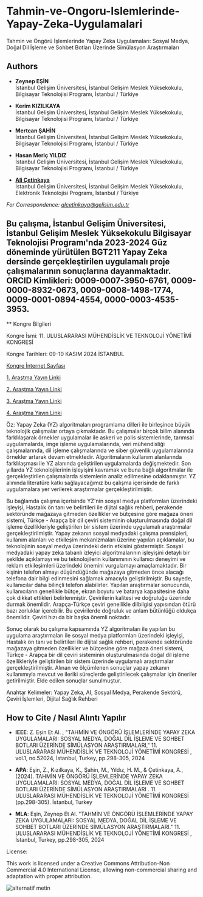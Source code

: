 # Tahmin-ve-Ongoru-Islemlerinde-Yapay-Zeka-Uygulamalari

Tahmin ve Öngörü İşlemlerinde Yapay Zeka Uygulamaları: Sosyal Medya, Doğal Dil İşleme ve Sohbet Botları Üzerinde Simülasyon Araştırmaları

## Authors

- **Zeynep EŞİN**  
  İstanbul Gelişim Üniversitesi, İstanbul Gelişim Meslek Yüksekokulu, Bilgisayar Teknolojisi Programı, İstanbul / Türkiye
  
- **Kerim KIZILKAYA**  
  İstanbul Gelişim Üniversitesi, İstanbul Gelişim Meslek Yüksekokulu, Bilgisayar Teknolojisi Programı, İstanbul / Türkiye

- **Mertcan ŞAHİN**  
  İstanbul Gelişim Üniversitesi, İstanbul Gelişim Meslek Yüksekokulu, Bilgisayar Teknolojisi Programı, İstanbul / Türkiye
  
- **Hasan Meriç YILDIZ**  
  İstanbul Gelişim Üniversitesi, İstanbul Gelişim Meslek Yüksekokulu, Bilgisayar Teknolojisi Programı, İstanbul / Türkiye

- [**Ali Çetinkaya**](https://scholar.google.com.tr/citations?user=XSEW-NcAAAAJ)  
  İstanbul Gelişim Üniversitesi, İstanbul Gelişim Meslek Yüksekokulu, Elektronik Teknolojisi Programı, İstanbul / Türkiye
  
*For Correspondence: alcetinkaya@gelisim.edu.tr*

## Bu çalışma, İstanbul Gelişim Üniversitesi, İstanbul Gelişim Meslek Yüksekokulu Bilgisayar Teknolojisi Programı'nda 2023-2024 Güz döneminde yürütülen BGT211 Yapay Zeka dersinde gerçekleştirilen uygulamalı proje çalışmalarının sonuçlarına dayanmaktadır. ORCID Kimlikleri: 0009-0007-3950-6761, 0009-0000-8932-0673, 0009-0008-1498-1774, 0009-0001-0894-4554, 0000-0003-4535-3953.

** Kongre Bilgileri

Kongre İsmi: 11. ULUSLARARASI MÜHENDİSLİK VE TEKNOLOJİ YÖNETİMİ KONGRESİ
  
Kongre Tarihleri: 09-10 KASIM 2024 İSTANBUL

[Kongre İnternet Sayfası](https://www.muhendislikveteknolojiyonetimikongresi.org)

[1. Araştma Yayın Linki](https://scholar.google.com.tr/citations?view_op=view_citation&hl=tr&user=XSEW-NcAAAAJ&sortby=pubdate&citation_for_view=XSEW-NcAAAAJ:7PzlFSSx8tAC)

[2. Araştma Yayın Linki](https://avesis.gelisim.edu.tr/yayin/b042e3b3-b6ab-471c-888e-f50b6ce1fae3/tahmin-ve-ongoru-islemlerinde-yapay-zeka-uygulamalari-sosyal-medya-dogal-dil-isleme-ve-sohbet-botlari-uzerinde-simulasyon-arastirmalari)

[3. Araştma Yayın Linki](https://www.researchgate.net/publication/379958684_TAHMIN_VE_ONGORU_ISLEMLERINDE_YAPAY_ZEKA_UYGULAMALARI_SOSYAL_MEDYA_DOGAL_DIL_ISLEME_VE_SOHBET_BOTLARI_UZERINDE_SIMULASYON_ARASTIRMALARI)

[4. Araştma Yayın Linki](https://www.instagram.com/p/C4k-F6mNcZb/)

Öz:
Yapay Zeka (YZ) algoritmaları programlama dilleri ile birleşince büyük teknolojik çalışmalar ortaya çıkmaktadır. Bu çalışmalar birçok bilim alanında farklılaşarak örnekler uygulamalar ile askeri ve polis sistemlerinde, tarımsal uygulamalarda, imge işleme uygulamalarında, veri mühendisliği çalışmalarında, dil işleme çalışmalarında ve siber güvenlik uygulamalarında örnekler artarak devam etmektedir. Algoritmaların kullanım alanlarında farklılaşması ile YZ alanında geliştirilen uygulamalarda değişmektedir. Son yıllarda YZ teknolojilerinin işleyişini kavramak ve buna bağlı algoritmalar ile gerçekleştirilen çalışmalarda sistemlerin analiz edilmesine odaklanmıştır. YZ alınında literatüre katkı sağlayacağımız bu çalışma içerisinde de farklı uygulamalara yer verilerek araştırmalar gerçekleştirilmiştir.

Bu bağlamda çalışma içerisinde YZ'nin sosyal medya platformları üzerindeki işleyişi, Hastalık ön tanı ve belirtileri ile dijital sağlık rehberi, perakende sektöründe mağazaya gitmeden özellikler ve bütçesine göre mağaza öneri sistemi, Türkçe - Arapça bir dil çeviri sisteminin oluşturulmasında doğal dil işleme özellikleriyle geliştirilen bir sistem üzerinde uygulamalı araştırmalar gerçekleştirilmiştir. Yapay zekanın sosyal medyadaki çalışma prensipleri, kullanım alanları ve etkileşim mekanizmaları üzerine yapılan açıklamalar, bu teknolojinin sosyal medya üzerindeki derin etkisini göstermiştir. Sosyal medyadaki yapay zeka tabanlı izleyici algoritmalarının işleyişini detaylı bir şekilde açıklamayı ve bu teknolojilerin kullanımının kullanıcı deneyimi ve reklam etkileşimleri üzerindeki önemini vurgulamayı amaçlamaktadır. Bir kişinin telefon almayı düşündüğünde mağazaya gitmeden önce alacağı telefona dair bilgi edinmesini sağlamak amacıyla geliştirilmiştir. Bu sayede, kullanıcılar daha bilinçli telefon alabilirler. Yapılan araştırmalar sonucunda, kullanıcıların genellikle bütçe, ekran boyutu ve batarya kapasitesine daha çok dikkat ettikleri belirlenmiştir. Çevirilerin kalitesi ve doğruluğu üzerinde durmak önemlidir. Arapça-Türkçe çeviri genellikle dilbilgisi yapısından ötürü bazı zorluklar içerebilir. Bu çevirilerde doğruluk ve anlam bütünlüğü oldukça önemlidir. Çeviri hızı da bir başka önemli noktadır.

Sonuç olarak bu çalışma kapsamında YZ algoritmaları ile yapılan bu uygulama araştırmaları ile sosyal medya platformları üzerindeki işleyişi, Hastalık ön tanı ve belirtileri ile dijital sağlık rehberi, perakende sektöründe mağazaya gitmeden özellikler ve bütçesine göre mağaza öneri sistemi, Türkçe - Arapça bir dil çeviri sisteminin oluşturulmasında doğal dil işleme özellikleriyle geliştirilen bir sistem üzerinde uygulamalı araştırmalar gerçekleştirilmiştir. Alınan ve ölçümlenen sonuçlar yapay zekanın kullanımıyla mevcut ve ileriki süreçlerde geliştirilecek çalışmalar için öneriler getirilmiştir. Elde edilen sonuçlar sunulmuştur.

Anahtar Kelimeler: Yapay Zeka, AI, Sosyal Medya, Perakende Sektörü, Çeviri İşlemleri, Dijital Sağlık Rehberi 

## How to Cite / Nasıl Alıntı Yapılır

- **IEEE**: Z.  Eşin Et Al. , "TAHMİN VE ÖNGÖRÜ İŞLEMLERİNDE YAPAY ZEKA UYGULAMALARI: SOSYAL MEDYA, DOĞAL DİL İŞLEME VE SOHBET BOTLARI ÜZERİNDE SİMÜLASYON ARAŞTIRMALARI,"  11. ULUSLARARASI MÜHENDİSLİK VE TEKNOLOJİ YÖNETİMİ KONGRESİ , vol.1, no.52024, İstanbul, Turkey, pp.298-305, 2024                

- **APA**: Eşin, Z., Kızılkaya, K., Şahin, M., Yıldız, H. M.,  & Çetinkaya, A., (2024).  TAHMİN VE ÖNGÖRÜ İŞLEMLERİNDE YAPAY ZEKA UYGULAMALARI: SOSYAL MEDYA, DOĞAL DİL İŞLEME VE SOHBET BOTLARI ÜZERİNDE SİMÜLASYON ARAŞTIRMALARI . 11. ULUSLARARASI MÜHENDİSLİK VE TEKNOLOJİ YÖNETİMİ KONGRESİ (pp.298-305). İstanbul, Turkey                

- **MLA**: Eşin, Zeynep Et Al.  "TAHMİN VE ÖNGÖRÜ İŞLEMLERİNDE YAPAY ZEKA UYGULAMALARI: SOSYAL MEDYA, DOĞAL DİL İŞLEME VE SOHBET BOTLARI ÜZERİNDE SİMÜLASYON ARAŞTIRMALARI."  11. ULUSLARARASI MÜHENDİSLİK VE TEKNOLOJİ YÖNETİMİ KONGRESİ , İstanbul, Turkey, pp.298-305, 2024

License:

This work is licensed under a Creative Commons Attribution-Non Commercial 4.0 International License, allowing non-commercial sharing and adaptation with proper attribution.

![alternatif metin](https://github.com/acetinkaya/Tahmin-ve-Ongoru-Islemlerinde-Yapay-Zeka-Uygulamalari/blob/main/bildiri1.png)
